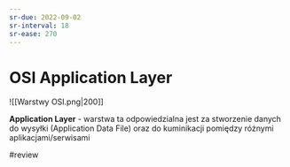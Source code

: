 ```yaml
---
sr-due: 2022-09-02
sr-interval: 18
sr-ease: 270
---
```


# OSI Application Layer
![[Warstwy OSI.png|200]]

**Application Layer** - warstwa ta odpowiedzialna jest za stworzenie danych do wysyłki (Application Data File) oraz do kuminikacji pomiędzy różnymi aplikacjami/serwisami

#review